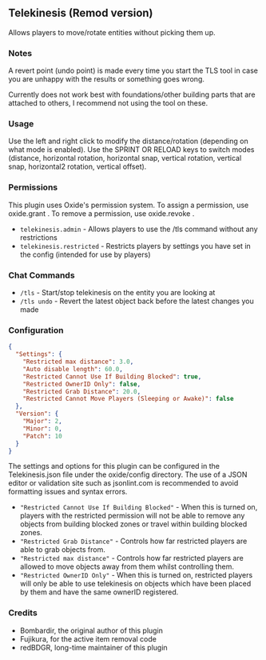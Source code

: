 ## Telekinesis (Remod version)

Allows players to move/rotate entities without picking them up.

### Notes

A revert point (undo point) is made every time you start the TLS tool in case you are unhappy with the results or something goes wrong.

Currently does not work best with foundations/other building parts that are attached to others, I recommend not using the tool on these.

### Usage

Use the left and right click to modify the distance/rotation (depending on what mode is enabled).
Use the SPRINT OR RELOAD keys to switch modes (distance, horizontal rotation, horizontal snap, vertical rotation, vertical snap, horizontal2 rotation, vertical offset).

### Permissions

This plugin uses Oxide's permission system. To assign a permission, use oxide.grant <user or group> <name or steam id> <permission>. To remove a permission, use oxide.revoke <user or group> <name or steam id> <permission>.

- `telekinesis.admin` - Allows players to use the /tls command without any restrictions
- `telekinesis.restricted` - Restricts players by settings you have set in the config (intended for use by players)

### Chat Commands

- `/tls` - Start/stop telekinesis on the entity you are looking at
- `/tls undo` - Revert the latest object back before the latest changes you made

### Configuration

```json
{
  "Settings": {
    "Restricted max distance": 3.0,
    "Auto disable length": 60.0,
    "Restricted Cannot Use If Building Blocked": true,
    "Restricted OwnerID Only": false,
    "Restricted Grab Distance": 20.0,
    "Restricted Cannot Move Players (Sleeping or Awake)": false
  },
  "Version": {
    "Major": 2,
    "Minor": 0,
    "Patch": 10
  }
}
```

The settings and options for this plugin can be configured in the Telekinesis.json file under the oxide/config directory. The use of a JSON editor or validation site such as jsonlint.com is recommended to avoid formatting issues and syntax errors.

- `"Restricted Cannot Use If Building Blocked"` - When this is turned on, players with the restricted permission will not be able to remove any objects from building blocked zones or travel within building blocked zones.
- `"Restricted Grab Distance"` - Controls how far restricted players are able to grab objects from.
- `"Restricted max distance"` - Controls how far restricted players are allowed to move objects away from them whilst controlling them.
- `"Restricted OwnerID Only"` - When this is turned on, restricted players will only be able to use telekinesis on objects which have been placed by them and have the same ownerID registered.

### Credits

- Bombardir, the original author of this plugin
- Fujikura, for the active item removal code
- redBDGR, long-time maintainer of this plugin
